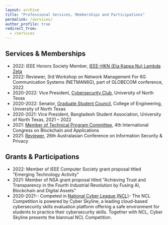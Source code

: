 ```yaml
---
layout: archive
title: "Professional Services, Memberships and Participations"
permalink: /services/
author_profile: true
redirect_from:
  - /services
---
```


## Services & Memberships
* 2022: IEEE Honors Society Member, [IEEE-HKN (Eta Kappa Nu) Lambda Zeta](https://edu.ieee.org/us-unt/hkn/)
* 2022: Reviewer, 3rd Workshop on Network Management For 6G Communication Systems (NETMAN6G), part of GLOBECOM conference, 2022
*	2020-2022: Vice President, [Cybersecurity Club](https://untcsc.github.io/), University of North Texas
* 2020-2022: Senator, [Graduate Student Council](https://tgs.unt.edu/gsc), College of Engineering, University of North Texas
* 2020-2021: Vice President, Bangladesh Student Association, University of North Texas, 2021 – 2022
* 2021: [Member of Technical Program Committee](https://www.blockchain-congress.net/organization/program-committee), 4th International Congress on Blockchain and Applications
* 2021: [Reviewer](https://books.google.com/books?id=9GBMEAAAQBAJ&pg=PR9&lpg=PR9&dq=syed+badruddoja+ACISP+2021&source=bl&ots=N9uU3gGDbB&sig=ACfU3U2i3gcrSwDfSp_IjXSgCRLb1veV8g&hl=en&sa=X&ved=2ahUKEwjDzcyY5ZD8AhUrkmoFHa8sD90Q6AF6BAglEAM#v=onepage&q&f=false), 26th Australasian Conference on Information Security & Privacy


## Grants & Participations
* 2022: Member of IEEE Computer Society grant proposal titled "Emerging Technology Activity" 
* 2021: Member of NSA grant proposal titled "Achieving Trust and Transparency in the Fourth Industrial Revolution by Fusing AI, Blockchain and Digital Assets" 
* 2020-2021-: Competed in [National Cyber League (NCL)](https://nationalcyberleague.org/)- The NCL Competition is powered by Cyber Skyline, a leading cloud-based cybersecurity skills evaluation platform offering a safe environment for students to practice their cybersecurity skills. Together with NCL, Cyber Skyline presents the biannual NCL Competition.  


